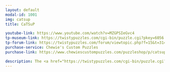 ```yaml
---
layout: default
modal-id: 1001
img: catsup
title: CaTSuP

youtube-link: https://www.youtube.com/watch?v=MZGPSIeGvc4
tp-museum-link: https://twistypuzzles.com/cgi-bin/puzzle.cgi?pkey=6056
tp-forum-link: https://twistypuzzles.com/forum/viewtopic.php?f=15&t=31487
purchase-service: Chewie's Custom Puzzles
purchase-link: https://www.chewiescustompuzzles.com/puzzleshop/p/catsup

description: The <a href="https://twistypuzzles.com/cgi-bin/puzzle.cgi?pkey=6056" target="_blank">CaTSuP</a> is the first ever <b>c</b>orner-<b>t</b>urning <b>s</b>quare <b>p</b>yramid, which is where the name comes from. Arguably, this puzzle only has 12 pieces that can be scrambed, but it's <b>very</b> difficult to solve, if you're up for the challenge.
---
```

